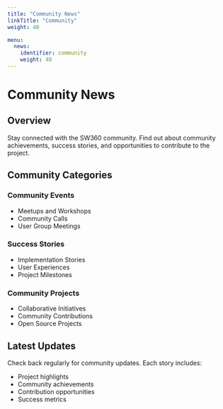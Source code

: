```yaml
---
title: "Community News"
linkTitle: "Community"
weight: 40

menu:
  news:
    identifier: community
    weight: 40
---
```


# Community News

## Overview

Stay connected with the SW360 community. Find out about community achievements, success stories, and opportunities to contribute to the project.

## Community Categories

### Community Events
- Meetups and Workshops
- Community Calls
- User Group Meetings

### Success Stories
- Implementation Stories
- User Experiences
- Project Milestones

### Community Projects
- Collaborative Initiatives
- Community Contributions
- Open Source Projects

## Latest Updates

Check back regularly for community updates. Each story includes:
- Project highlights
- Community achievements
- Contribution opportunities
- Success metrics 